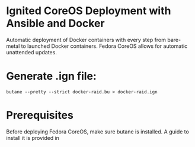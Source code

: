 # Ignited CoreOS Deployment with Ansible and Docker
Automatic deployment of Docker containers with every step from bare-metal to launched Docker containers. Fedora CoreOS allows for automatic unattended updates.

# Generate .ign file:
```butane --pretty --strict docker-raid.bu > docker-raid.ign```

# Prerequisites
Before deploying Fedora CoreOS, make sure butane is installed. A guide to install it is provided in